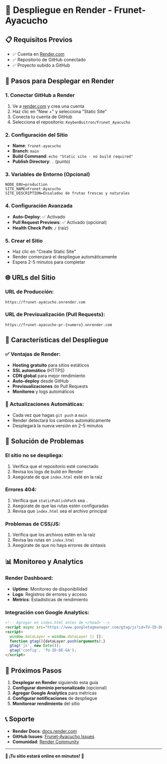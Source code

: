 # 🚀 Despliegue en Render - Frunet-Ayacucho

## 📋 Requisitos Previos

- ✅ Cuenta en [Render.com](https://render.com)
- ✅ Repositorio de GitHub conectado
- ✅ Proyecto subido a GitHub

## 🔧 Pasos para Desplegar en Render

### 1. **Conectar GitHub a Render**
1. Ve a [render.com](https://render.com) y crea una cuenta
2. Haz clic en "New +" y selecciona "Static Site"
3. Conecta tu cuenta de GitHub
4. Selecciona el repositorio: `KeybenBuitron/Frunet_Ayacucho`

### 2. **Configuración del Sitio**
- **Name**: `frunet-ayacucho`
- **Branch**: `main`
- **Build Command**: `echo "Static site - no build required"`
- **Publish Directory**: `.` (punto)

### 3. **Variables de Entorno (Opcional)**
```
NODE_ENV=production
SITE_NAME=Frunet-Ayacucho
SITE_DESCRIPTION=Ensaladas de frutas frescas y naturales
```

### 4. **Configuración Avanzada**
- **Auto-Deploy**: ✅ Activado
- **Pull Request Previews**: ✅ Activado (opcional)
- **Health Check Path**: `/` (raíz)

### 5. **Crear el Sitio**
- Haz clic en "Create Static Site"
- Render comenzará el despliegue automáticamente
- Espera 2-5 minutos para completar

## 🌐 URLs del Sitio

### **URL de Producción:**
```
https://frunet-ayacucho.onrender.com
```

### **URL de Previsualización (Pull Requests):**
```
https://frunet-ayacucho-pr-{numero}.onrender.com
```

## 📱 Características del Despliegue

### ✅ **Ventajas de Render:**
- **Hosting gratuito** para sitios estáticos
- **SSL automático** (HTTPS)
- **CDN global** para mejor rendimiento
- **Auto-deploy** desde GitHub
- **Previsualizaciones** de Pull Requests
- **Monitoreo** y logs automáticos

### 🔄 **Actualizaciones Automáticas:**
- Cada vez que hagas `git push` a `main`
- Render detectará los cambios automáticamente
- Desplegará la nueva versión en 2-5 minutos

## 🚨 Solución de Problemas

### **El sitio no se despliega:**
1. Verifica que el repositorio esté conectado
2. Revisa los logs de build en Render
3. Asegúrate de que `index.html` esté en la raíz

### **Errores 404:**
1. Verifica que `staticPublishPath` sea `.`
2. Asegúrate de que las rutas estén configuradas
3. Revisa que `index.html` sea el archivo principal

### **Problemas de CSS/JS:**
1. Verifica que los archivos estén en la raíz
2. Revisa las rutas en `index.html`
3. Asegúrate de que no haya errores de sintaxis

## 📊 Monitoreo y Analytics

### **Render Dashboard:**
- **Uptime**: Monitoreo de disponibilidad
- **Logs**: Registros de errores y acceso
- **Metrics**: Estadísticas de rendimiento

### **Integración con Google Analytics:**
```html
<!-- Agregar en index.html antes de </head> -->
<script async src="https://www.googletagmanager.com/gtag/js?id=TU-ID-DE-GA"></script>
<script>
  window.dataLayer = window.dataLayer || [];
  function gtag(){dataLayer.push(arguments);}
  gtag('js', new Date());
  gtag('config', 'TU-ID-DE-GA');
</script>
```

## 🎯 Próximos Pasos

1. **Desplegar en Render** siguiendo esta guía
2. **Configurar dominio personalizado** (opcional)
3. **Agregar Google Analytics** para métricas
4. **Configurar notificaciones** de despliegue
5. **Monitorear rendimiento** del sitio

## 📞 Soporte

- **Render Docs**: [docs.render.com](https://docs.render.com)
- **GitHub Issues**: [Frunet-Ayacucho Issues](https://github.com/KeybenBuitron/Frunet_Ayacucho/issues)
- **Comunidad**: [Render Community](https://community.render.com)

---

**🍓 ¡Tu sitio estará online en minutos! 🍓**
